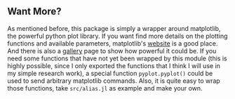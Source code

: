 ## Want More?

As mentioned before, this package is simply a wrapper around matplotlib,
the powerful python plot library. If you want find more details on the
plotting functions and available parameters, matplotlib's [website][mpl]
is a good place. And there is also a [gallery][] page to show how
powerful it could be. If you need some functions that have not yet been
wrapped by this module (this is highly possible, since I only exported
the functions that I think I will use in my simple research work), a
special function `pyplot.pyplot()` could be used to send arbitrary
matplotlib commands.  Also, it is quite easy to wrap those functions,
take `src/alias.jl` as example and make your own.

[mpl]: http://matplotlib.org/
[gallery]: http://matplotlib.org/gallery.html
